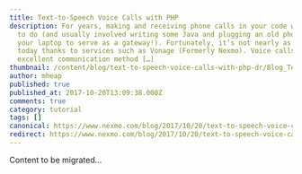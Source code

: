 ```yaml
---
title: Text-to-Speech Voice Calls with PHP
description: For years, making and receiving phone calls in your code was tough
  to do (and usually involved writing some Java and plugging an old phone into
  your laptop to serve as a gateway!). Fortunately, it’s not nearly as hard
  today thanks to services such as Vonage (Formerly Nexmo). Voice calls are an
  excellent communication method […]
thumbnail: /content/blog/text-to-speech-voice-calls-with-php-dr/Blog_Text-to-Speech_PHP_1200x600.png
author: mheap
published: true
published_at: 2017-10-20T13:09:38.000Z
comments: true
category: tutorial
tags: []
canonical: https://www.nexmo.com/blog/2017/10/20/text-to-speech-voice-calls-with-php-dr
redirect: https://www.nexmo.com/blog/2017/10/20/text-to-speech-voice-calls-with-php-dr
---
```


Content to be migrated...
